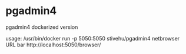 # pgadmin4
pgadmin4 dockerized version

usage: /usr/bin/docker run -p 5050:5050  stivehu/pgadmin4
netbrowser URL bar
http://localhost:5050/browser/


